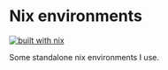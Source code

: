 # Nix environments
[![built with nix](https://builtwithnix.org/badge.svg)](https://builtwithnix.org)

Some standalone nix environments I use.

